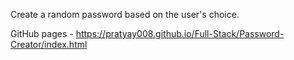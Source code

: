 Create a random password based on the user's choice.

GitHub pages - https://pratyay008.github.io/Full-Stack/Password-Creator/index.html
